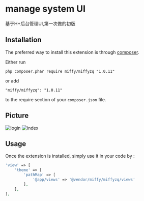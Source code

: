 manage system UI
================
基于H+后台管理UI,第一次做的初版

Installation
------------

The preferred way to install this extension is through [composer](http://getcomposer.org/download/).

Either run

```
php composer.phar require miffy/miffyzq "1.0.11"
```

or add

```
"miffy/miffyzq": "1.0.11"
```

to the require section of your `composer.json` file.

Picture
-------
![login](https://wx4.sinaimg.cn/mw690/7552a991gy1fq6f65orosj21kw0s9n46.jpg)
![index](https://wx1.sinaimg.cn/mw690/7552a991gy1fl9oh8x99tj21kw0txn0t.jpg)


Usage
-----

Once the extension is installed, simply use it in your code by  :

```php
'view' => [
    'theme' => [
        'pathMap' => [
            '@app/views' => '@vendor/miffy/miffyzq/views'
        ],
    ],
],
```
